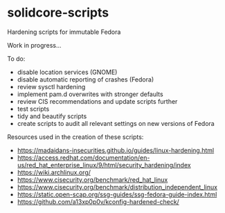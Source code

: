 # solidcore-scripts
Hardening scripts for immutable Fedora

Work in progress...

To do:
- disable location services (GNOME)
- disable automatic reporting of crashes (Fedora)
- review sysctl hardening
- implement pam.d overwrites with stronger defaults
- review CIS recommendations and update scripts further
- test scripts
- tidy and beautify scripts
- create scripts to audit all relevant settings on new versions of Fedora


Resources used in the creation of these scripts:
- https://madaidans-insecurities.github.io/guides/linux-hardening.html
- https://access.redhat.com/documentation/en-us/red_hat_enterprise_linux/9/html/security_hardening/index
- https://wiki.archlinux.org/
- https://www.cisecurity.org/benchmark/red_hat_linux
- https://www.cisecurity.org/benchmark/distribution_independent_linux
- https://static.open-scap.org/ssg-guides/ssg-fedora-guide-index.html
- https://github.com/a13xp0p0v/kconfig-hardened-check/

